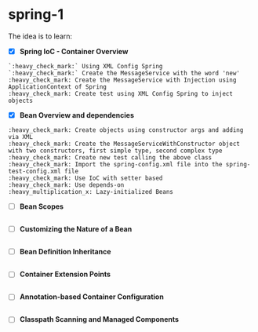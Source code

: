 # spring-1

The idea is to learn:

 - [x] **Spring IoC - Container Overview**
 ```
 `:heavy_check_mark:` Using XML Config Spring
 `:heavy_check_mark:` Create the MessageService with the word 'new'
 :heavy_check_mark: Create the MessageService with Injection using ApplicationContext of Spring
 :heavy_check_mark: Create test using XML Config Spring to inject objects
 ```
 - [x] **Bean Overview and dependencies**
 ```
 :heavy_check_mark: Create objects using constructor args and adding via XML
 :heavy_check_mark: Create the MessageServiceWithConstructor object with two constructors, first simple type, second complex type
 :heavy_check_mark: Create new test calling the above class
 :heavy_check_mark: Import the spring-config.xml file into the spring-test-config.xml file
 :heavy_check_mark: Use IoC with setter based
 :heavy_check_mark: Use depends-on
 :heavy_multiplication_x: Lazy-initialized Beans
 ```
 - [ ] **Bean Scopes**
 ```

  ```
 - [ ] **Customizing the Nature of a Bean**
 ```

  ```
 - [ ] **Bean Definition Inheritance**
 ```

  ```
 - [ ] **Container Extension Points**
 ```

  ```
 - [ ] **Annotation-based Container Configuration**
```

 ```
 - [ ] **Classpath Scanning and Managed Components**